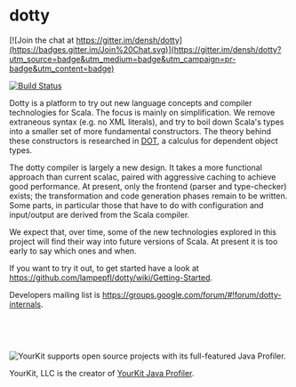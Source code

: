 dotty
=====

[![Join the chat at https://gitter.im/densh/dotty](https://badges.gitter.im/Join%20Chat.svg)](https://gitter.im/densh/dotty?utm_source=badge&utm_medium=badge&utm_campaign=pr-badge&utm_content=badge)

[![Build Status](https://travis-ci.org/lampepfl/dotty.png?branch=master)](https://travis-ci.org/lampepfl/dotty)

Dotty is a platform to try out new language concepts and compiler technologies for Scala. The focus is mainly on simplification. We remove extraneous syntax (e.g. no XML literals), and try to boil down Scala's types into a smaller set of more fundamental constructors. The theory behind these constructors is researched in [DOT](http://www.cs.uwm.edu/~boyland/fool2012/papers/fool2012_submission_3.pdf), a calculus for dependent object types. 

The dotty compiler is largely a new design. It takes a more functional approach than current scalac, paired with aggressive caching to achieve good performance. At present, only the frontend (parser and type-checker) exists; the transformation and code generation phases remain to be written. Some parts, in particular those that have to do with configuration and input/output are derived from the Scala compiler.

We expect that, over time, some of the new technologies explored in this project will find their way into future versions of Scala. At present it is too early to say which ones and when.

If you want to try it out, to get started have a look at https://github.com/lampepfl/dotty/wiki/Getting-Started.

Developers mailing list is https://groups.google.com/forum/#!forum/dotty-internals.


&nbsp;

&nbsp;

![YourKit](https://www.yourkit.com/images/yklogo.png) supports open source projects with its full-featured Java Profiler.

YourKit, LLC is the creator of [YourKit Java Profiler](https://www.yourkit.com/java/profiler/index.jsp).
